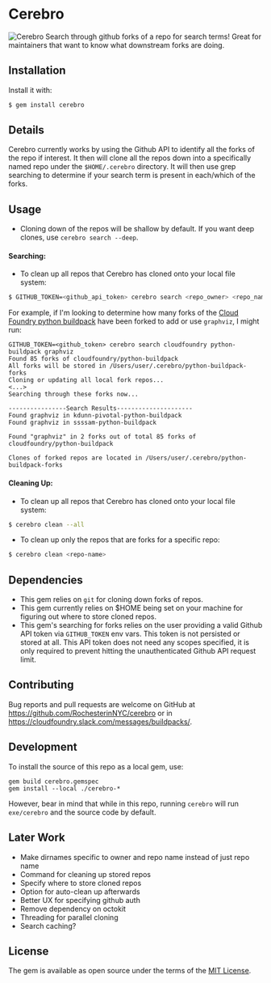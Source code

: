 # Cerebro
![Cerebro](http://i.imgur.com/r42alBv.jpg "Cerebro")
Search through github forks of a repo for search terms!
Great for maintainers that want to know what downstream forks are doing.

## Installation

Install it with:

```bash
$ gem install cerebro
```

## Details

Cerebro currently works by using the Github API to identify all the forks of the
repo if interest. It then will clone all the repos down into a specifically named
repo under the `$HOME/.cerebro` directory. It will then use grep searching to
determine if your search term is present in each/which of the forks.

## Usage

- Cloning down of the repos will be shallow by default. If you want deep clones, use `cerebro search --deep`.

#### Searching:

- To clean up all repos that Cerebro has cloned onto your local file system:

```bash
$ GITHUB_TOKEN=<github_api_token> cerebro search <repo_owner> <repo_name> <search_term>
```

For example, if I'm looking to determine how many forks of the [Cloud Foundry python buildpack](https://github.com/cloudfoundry/python-buildpack)
have been forked to add or use `graphviz`, I might run:

```
GITHUB_TOKEN=<github_token> cerebro search cloudfoundry python-buildpack graphviz
Found 85 forks of cloudfoundry/python-buildpack
All forks will be stored in /Users/user/.cerebro/python-buildpack-forks
Cloning or updating all local fork repos...
<...>
Searching through these forks now...

----------------Search Results---------------------
Found graphviz in kdunn-pivotal-python-buildpack
Found graphviz in ssssam-python-buildpack

Found "graphviz" in 2 forks out of total 85 forks of cloudfoundry/python-buildpack

Clones of forked repos are located in /Users/user/.cerebro/python-buildpack-forks
```

#### Cleaning Up:

- To clean up all repos that Cerebro has cloned onto your local file system:

```bash
$ cerebro clean --all
```

- To clean up only the repos that are forks for a specific repo:

```bash
$ cerebro clean <repo-name>
```

## Dependencies

- This gem relies on `git` for cloning down forks of repos.
- This gem currently relies on $HOME being set on your machine for figuring out where to store cloned repos.
- This gem's searching for forks relies on the user providing a valid Github API token via
  `GITHUB_TOKEN` env vars. This token is not persisted or stored at all. This API token does not need any scopes
  specified, it is only required to prevent hitting the unauthenticated Github API request limit.

## Contributing

Bug reports and pull requests are welcome on GitHub at https://github.com/RochesterinNYC/cerebro or in https://cloudfoundry.slack.com/messages/buildpacks/.

## Development

To install the source of this repo as a local gem, use:

```
gem build cerebro.gemspec
gem install --local ./cerebro-*
```

However, bear in mind that while in this repo, running `cerebro` will run `exe/cerebro` and the source code by default.

## Later Work

- Make dirnames specific to owner and repo name instead of just repo name
- Command for cleaning up stored repos
- Specify where to store cloned repos
- Option for auto-clean up afterwards
- Better UX for specifying github auth
- Remove dependency on octokit
- Threading for parallel cloning
- Search caching?

## License

The gem is available as open source under the terms of the [MIT License](http://opensource.org/licenses/MIT).
